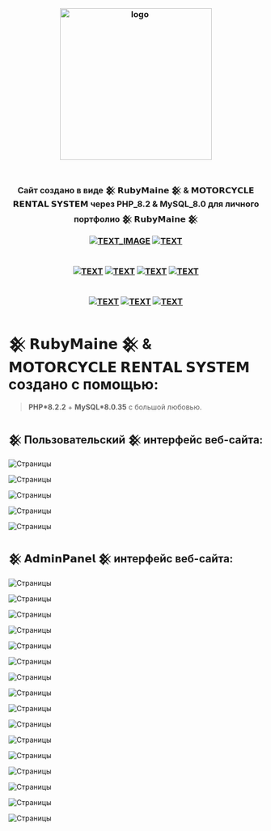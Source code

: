 <h3 align="center">
<br />
<img src="https://rubymaine.000webhostapp.com/rubymaine/my.rubymaine.MOTORCYCLE.RENTAL.SYSTEM/00.png" alt="logo" width="300" />
<br />
<br />
<br />
Cайт создано в виде 𒆜 𝗥𝘂𝗯𝘆𝗠𝗮𝗶𝗻𝗲 𒆜 & 𝗠𝗢𝗧𝗢𝗥𝗖𝗬𝗖𝗟𝗘 𝗥𝗘𝗡𝗧𝗔𝗟 𝗦𝗬𝗦𝗧𝗘𝗠 через PHP_8.2 & MySQL_8.0 для личного портфолио 𒆜 𝗥𝘂𝗯𝘆𝗠𝗮𝗶𝗻𝗲 𒆜

[![TEXT_IMAGE](https://img.shields.io/badge/GitHub-EE0000??style=for-the-badge&logo=github&logoColor=white)](https://github.com/)
[![TEXT](https://img.shields.io/badge/LICENSE:_MIT/APACHE-v2.0-EE0000??style=for-the-badge&logo=LibreOffice&logoColor=white)](#)
<br /><br /><br />
[![TEXT](https://img.shields.io/badge/PHP_версия:-v8.2.2-EE0000??style=for-the-badge&logo=php&logoColor=blue)](#)
[![TEXT](https://img.shields.io/badge/MySQL_версия:-v8.0.35-EE0000??style=for-the-badge&logo=mysql&logoColor=white)](#)
[![TEXT](https://img.shields.io/badge/Bootstrap_версия:-v5.3-EE0000??style=for-the-badge&logo=bootstrap&logoColor=blue)](#)
[![TEXT](https://img.shields.io/badge/VUE.JS_версия:-v3.3.4-EE0000??style=for-the-badge&logo=vue.js&logoColor=#4FC08D)](#)
<br /><br /><br />
[![TEXT](https://img.shields.io/badge/Телеграм_Канал:-@RUBYMAINE-EE0000??style=for-the-badge&logo=telegram&logoColor=blue)](https://t.me/rubymaine)
[![TEXT](https://img.shields.io/badge/Автор:-RUBYMAINE-CC342D??style=for-the-badge&logo=ruby&logoColor=white)](#)
[![TEXT](https://img.shields.io/badge/Дата_и_время_разработки:-[𝟮𝟱.𝟬𝟳.𝟮𝟬𝟮𝟯]-EE0000??style=for-the-badge&logo=rescuetime&logoColor=blue)](#)

</h3>


# 𒆜 𝗥𝘂𝗯𝘆𝗠𝗮𝗶𝗻𝗲 𒆜 & 𝗠𝗢𝗧𝗢𝗥𝗖𝗬𝗖𝗟𝗘 𝗥𝗘𝗡𝗧𝗔𝗟 𝗦𝗬𝗦𝗧𝗘𝗠 создано с помощью:
> **PHP*8.2.2** + **MySQL*8.0.35** с большой любовью.


## 𒆜 Пользовательский 𒆜 интерфейс веб-сайта:
![Страницы](https://rubymaine.000webhostapp.com/rubymaine/my.rubymaine.MOTORCYCLE.RENTAL.SYSTEM/01.jpg?raw=true)

![Страницы](https://rubymaine.000webhostapp.com/rubymaine/my.rubymaine.MOTORCYCLE.RENTAL.SYSTEM/02.jpg?raw=true)

![Страницы](https://rubymaine.000webhostapp.com/rubymaine/my.rubymaine.MOTORCYCLE.RENTAL.SYSTEM/03.jpg?raw=true)

![Страницы](https://rubymaine.000webhostapp.com/rubymaine/my.rubymaine.MOTORCYCLE.RENTAL.SYSTEM/04.jpg?raw=true)

![Страницы](https://rubymaine.000webhostapp.com/rubymaine/my.rubymaine.MOTORCYCLE.RENTAL.SYSTEM/05.jpg?raw=true)

## 𒆜 𝗔𝗱𝗺𝗶𝗻𝗣𝗮𝗻𝗲𝗹 𒆜 интерфейс веб-сайта:
![Страницы](https://rubymaine.000webhostapp.com/rubymaine/my.rubymaine.MOTORCYCLE.RENTAL.SYSTEM/06.jpg?raw=true)

![Страницы](https://rubymaine.000webhostapp.com/rubymaine/my.rubymaine.MOTORCYCLE.RENTAL.SYSTEM/07.jpg?raw=true)

![Страницы](https://rubymaine.000webhostapp.com/rubymaine/my.rubymaine.MOTORCYCLE.RENTAL.SYSTEM/08.jpg?raw=true)

![Страницы](https://rubymaine.000webhostapp.com/rubymaine/my.rubymaine.MOTORCYCLE.RENTAL.SYSTEM/09.jpg?raw=true)

![Страницы](https://rubymaine.000webhostapp.com/rubymaine/my.rubymaine.MOTORCYCLE.RENTAL.SYSTEM/10.jpg?raw=true)

![Страницы](https://rubymaine.000webhostapp.com/rubymaine/my.rubymaine.MOTORCYCLE.RENTAL.SYSTEM/11.jpg?raw=true)

![Страницы](https://rubymaine.000webhostapp.com/rubymaine/my.rubymaine.MOTORCYCLE.RENTAL.SYSTEM/12.jpg?raw=true)

![Страницы](https://rubymaine.000webhostapp.com/rubymaine/my.rubymaine.MOTORCYCLE.RENTAL.SYSTEM/13.jpg?raw=true)

![Страницы](https://rubymaine.000webhostapp.com/rubymaine/my.rubymaine.MOTORCYCLE.RENTAL.SYSTEM/14.jpg?raw=true)

![Страницы](https://rubymaine.000webhostapp.com/rubymaine/my.rubymaine.MOTORCYCLE.RENTAL.SYSTEM/15.jpg?raw=true)

![Страницы](https://rubymaine.000webhostapp.com/rubymaine/my.rubymaine.MOTORCYCLE.RENTAL.SYSTEM/16.jpg?raw=true)

![Страницы](https://rubymaine.000webhostapp.com/rubymaine/my.rubymaine.MOTORCYCLE.RENTAL.SYSTEM/17.jpg?raw=true)

![Страницы](https://rubymaine.000webhostapp.com/rubymaine/my.rubymaine.MOTORCYCLE.RENTAL.SYSTEM/18.jpg?raw=true)

![Страницы](https://rubymaine.000webhostapp.com/rubymaine/my.rubymaine.MOTORCYCLE.RENTAL.SYSTEM/19.jpg?raw=true)

![Страницы](https://rubymaine.000webhostapp.com/rubymaine/my.rubymaine.MOTORCYCLE.RENTAL.SYSTEM/20.jpg?raw=true)

![Страницы](https://rubymaine.000webhostapp.com/rubymaine/my.rubymaine.MOTORCYCLE.RENTAL.SYSTEM/21.jpg?raw=true)